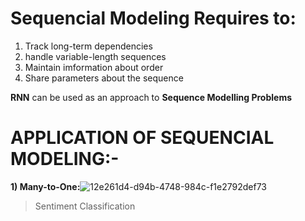 
# Sequencial Modeling Requires to:

1) Track long-term dependencies
2) handle variable-length sequences
3) Maintain imformation about order
4) Share parameters about the sequence

**RNN** can be used as an approach to **Sequence Modelling Problems**
# APPLICATION OF SEQUENCIAL MODELING:-
**1) Many-to-One:**![12e261d4-d94b-4748-984c-f1e2792def73](https://user-images.githubusercontent.com/68476475/122669611-cd756d00-d1db-11eb-8e12-dc34098bbef1.jpg)
   > Sentiment Classification



